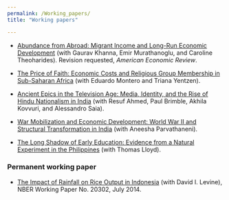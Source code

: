 ```yaml
---
permalink: /Working_papers/
title: "Working papers"

---
```



<!-- ======================================================= -->

* [Abundance from Abroad: Migrant Income and Long-Run Economic Development](/deanyang/files/workingpapers/khanna-murathanoglu-theoharides-yang-2024-abundance-from-abroad.pdf) (with Gaurav Khanna, Emir Murathanoglu, and Caroline Theoharides). Revision requested, _American Economic Review_. 

* [The Price of Faith: Economic Costs and Religious Group Membership in Sub-Saharan Africa](/deanyang/files/workingpapers/montero-yang-yentzen-2025-price-of-faith.pdf) (with Eduardo Montero and Triana Yentzen).

* [Ancient Epics in the Television Age: Media, Identity, and the Rise of Hindu Nationalism in India](/deanyang/files/workingpapers/ahmed-brimble-kovvuri-saia-yang-2025-ancient-epics.pdf)  (with Resuf Ahmed, Paul Brimble, Akhila Kovvuri, and Alessandro Saia).

* [War Mobilization and Economic Development: World War II and Structural Transformation in India](/deanyang/files/workingpapers/parvathaneni-yang-2024-war-mobilization-india.pdf) (with Aneesha Parvathaneni).

* [The Long Shadow of Early Education: Evidence from a Natural Experiment in the Philippines](/deanyang/files/workingpapers/lloyd-yang-2025-long-shadow.pdf) (with Thomas Lloyd).


<!-- /////////////// -->
### Permanent working paper


* [The Impact of Rainfall on Rice Output in Indonesia](http://www.nber.org/papers/w20302) (with David I. Levine), NBER Working Paper No. 20302, July 2014.